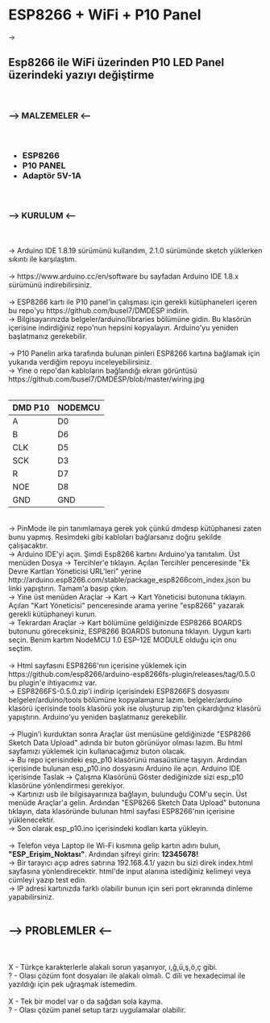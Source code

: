 # ESP8266 + WiFi + P10 Panel
-> <h2>Esp8266 ile WiFi üzerinden P10 LED Panel üzerindeki yazıyı değiştirme</h2> <br />

<h3> --> MALZEMELER <-- <h3> <br/>
<ul>
  <li>ESP8266</li>
  <li>P10 PANEL</li>
  <li>Adaptör 5V-1A</li>
</ul>
<br/>
<h3>--> KURULUM <--</h3><br/>
<br/>
-> Arduino IDE 1.8.19 sürümünü kullandım, 2.1.0 sürümünde sketch yüklerken sıkıntı ile karşılaştım.<br/>
<br/>
-> https://www.arduino.cc/en/software bu sayfadan Arduino IDE 1.8.x sürümünü indirebilirsiniz.<br/>
<br/>
-> ESP8266 kartı ile P10 panel'in çalışması için gerekli kütüphaneleri içeren bu repo'yu https://github.com/busel7/DMDESP indirin.<br/>
-> Bilgisayarınızda belgeler/arduino/libraries bölümüne gidin. Bu klasörün içerisine indirdiğiniz repo'nun hepsini kopyalayın. Arduino'yu yeniden başlatmanız gerekebilir.<br/>
<br/>
-> P10 Panelin arka tarafında bulunan pinleri ESP8266 kartına bağlamak için yukarıda verdiğim repoyu inceleyebilirsiniz.<br/>
-> Yine o repo'dan kabloların bağlandığı ekran görüntüsü https://github.com/busel7/DMDESP/blob/master/wiring.jpg <br/><br/>
<table>
<thead>
<tr>
<th>DMD P10</th>
<th>NODEMCU</th>
</tr>
</thead>
<tbody>
<tr>
<td>A</td>
<td>D0</td>
</tr>
<tr>
<td>B</td>
<td>D6</td>
</tr>
<tr>
<td>CLK</td>
<td>D5</td>
</tr>
<tr>
<td>SCK</td>
<td>D3</td>
</tr>
<tr>
<td>R</td>
<td>D7</td>
</tr>
<tr>
<td>NOE</td>
<td>D8</td>
</tr>
<tr>
<td>GND</td>
<td>GND</td>
</tr>
</tbody>
</table> <br/>
-> PinMode ile pin tanımlamaya gerek yok çünkü dmdesp kütüphanesi zaten bunu yapmış. Resimdeki gibi kabloları bağlarsanız doğru şekilde çalışacaktır.
<br/>
-> Arduino IDE'yi açın. Şimdi Esp8266 kartını Arduino'ya tanıtalım. Üst menüden Dosya -> Tercihler'e tıklayın. Açılan Tercihler penceresinde "Ek Devre Kartları Yöneticisi URL'leri" yerine http://arduino.esp8266.com/stable/package_esp8266com_index.json bu linki yapıştırın. Tamam'a basıp çıkın.<br/>
-> Yine üst menüden Araçlar -> Kart -> Kart Yöneticisi butonuna tıklayın. Açılan "Kart Yöneticisi" penceresinde arama yerine "esp8266" yazarak gerekli kütüphaneyi kurun.<br/>
-> Tekrardan Araçlar -> Kart bölümüne geldiğinizde ESP8266 BOARDS butonunu göreceksiniz, ESP8266 BOARDS butonuna tıklayın. Uygun kartı seçin. Benim kartım NodeMCU 1.0 ESP-12E MODULE olduğu için onu seçtim.<br/>
<br/>
-> Html sayfasını ESP8266'nın içerisine yüklemek için https://github.com/esp8266/arduino-esp8266fs-plugin/releases/tag/0.5.0 bu plugin'e ihtiyacımız var.<br/>
-> ESP8266FS-0.5.0.zip'i indirip içerisindeki ESP8266FS dosyasını belgeler/arduino/tools bölümüne kopyalamanız lazım. belgeler/arduino klasörü içerisinde tools klasörü yok ise oluşturup zip'ten çıkardığınız klasörü yapıştırın. Arduino'yu yeniden başlatmanız gerekebilir.<br/>
<br/>
-> Plugin'i kurduktan sonra Araçlar üst menüsüne geldiğinizde "ESP8266 Sketch Data Upload" adında bir buton görünüyor olması lazım. Bu html sayfamızı yüklemek için kullanacağımız buton olacak.<br/>
-> Bu repo içerisindeki esp_p10 klasörünü masaüstüne taşıyın. Ardından içerisinde bulunan esp_p10.ino dosyasını Arduino ile açın. Arduino IDE içerisinde Taslak -> Çalışma Klasörünü Göster dediğinizde sizi esp_p10 klasörüne yönlendirmesi gerekiyor.<br/>
-> Kartınızı usb ile bilgisayarınıza bağlayın, bulunduğu COM'u seçin. Üst menüde Araçlar'a gelin. Ardından "ESP8266 Sketch Data Upload" butonuna tıklayın, data klasöründe bulunan html sayfası ESP8266'nın içerisine yüklenecektir.<br/>
-> Son olarak esp_p10.ino içerisindeki kodları karta yükleyin.<br/>
<br/>
-> Telefon veya Laptop ile Wi-Fi kısmına gelip kartın adını bulun, <b>"ESP_Erişim_Noktası"</b>. Ardından şifreyi girin: <b>12345678!</b><br/>
-> Bir tarayıcı açıp adres satırına 192.168.4.1/ yazın bu sizi direk index.html sayfasına yönlendirecektir. html'de input alanına istediğiniz kelimeyi veya cümleyi yazıp test edin.<br/>
-> IP adresi kartınızda farklı olabilir bunun için seri port ekranında dinleme yapabilirsiniz.<br/>
<br/>
<h2>--> PROBLEMLER <--</h2><br/>
<br/>
X - Türkçe karakterlerle alakalı sorun yaşanıyor, ı,ğ,ü,ş,ö,ç gibi.<br/>
? - Olası çözüm font dosyaları ile alakalı olmalı. C dili ve hexadecimal ile yazıldığı için pek uğraşmak istemedim.<br/>
<br/>
X - Tek bir model var o da sağdan sola kayma.<br/>
? - Olası çözüm panel setup tarzı uygulamalar olabilir.<br/>
